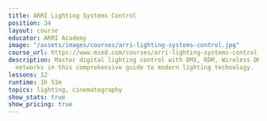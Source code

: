 ```yaml
---
title: ARRI Lighting Systems Control
position: 34
layout: course
educator: ARRI Academy
image: "/assets/images/courses/arri-lighting-systems-control.jpg"
course_url: https://www.mzed.com/courses/arri-lighting-systems-control
description: Master digital lighting control with DMX, RDM, Wireless DMX, and ethernet-based
  networks in this comprehensive guide to modern lighting technology.
lessons: 12
runtime: 1h 51m
topics: lighting, cinematography
show_stats: true
show_pricing: true
---
```


